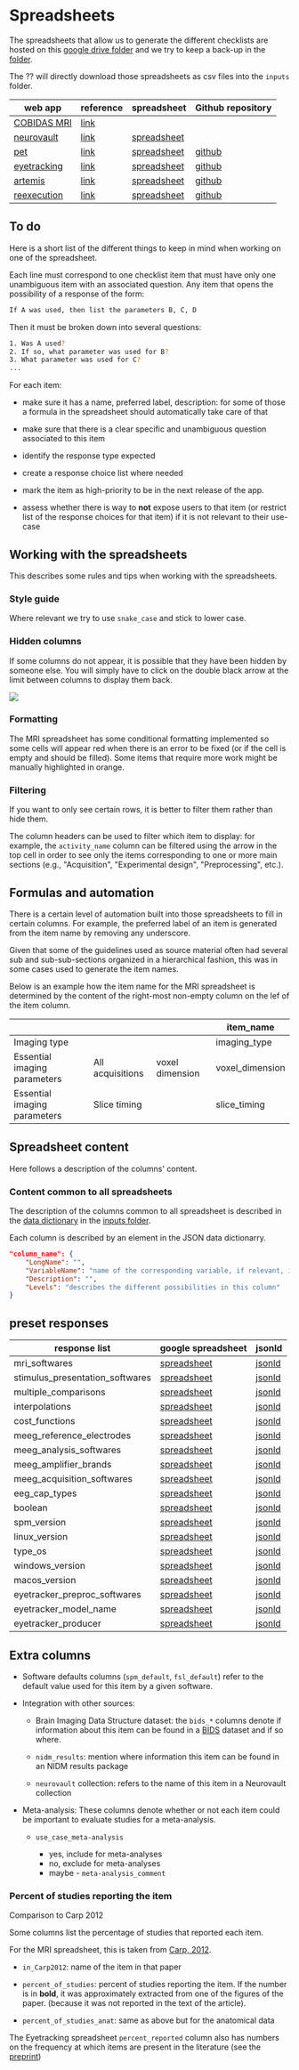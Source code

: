 # Spreadsheets

The spreadsheets that allow us to generate the different checklists are hosted
on this
[google drive folder](https://drive.google.com/drive/folders/1wg5k-6pSB3mQm_a30abX6qb-lzTn_S-Y?usp=sharing)
and we try to keep a back-up in the
[folder](https://github.com/Remi-Gau/eCobidas/tree/main/ecobidas/inputs).

The
?? will directly download those spreadsheets as csv files into the
`inputs` folder.

<!-- generate the table below using python/app_list_table.py -->

| web app                                                                                                                                                                         | reference                                                             | spreadsheet                                                                                                                       | Github repository                                        |
| ------------------------------------------------------------------------------------------------------------------------------------------------------------------------------- | --------------------------------------------------------------------- | --------------------------------------------------------------------------------------------------------------------------------- | -------------------------------------------------------- |
| [COBIDAS MRI](https://ohbm.github.io/eCOBIDAS/#/)                                                                                                                               | [link](http://www.humanbrainmapping.org/files/2016/COBIDASreport.pdf) |                                                                                                                                   |                                                          |
| [neurovault](https://www.repronim.org/reproschema-ui/#/?url=https://raw.githubusercontent.com/ohbm/cobidas_schema/master/schemas/neurovault/protocols/neurovault_schema.jsonld) | [link](https://doi.org/10.3389/fninf.2015.00008)                      | [spreadsheet](https://docs.google.com/spreadsheets/d/1arizMF2GnaiXz9txY5tzTU7uoA0_ENE17W5wDeUPpu0/edit?usp=sharing)               |                                                          |
| [pet](https://remi-gau.github.io/cobidas-PET/#/)                                                                                                                                | [link](https://doi.org/10.1177/0271678X20905433)                      | [spreadsheet](https://docs.google.com/spreadsheets/d/1HS-1KOP8nE7C3MHiyRmQ6hd823cBZnCRVq0UryXvDc8/edit?usp=sharing)               | [github](https://github.com/Remi-Gau/cobidas-PET)        |
| [eyetracking](https://remi-gau.github.io/cobidas-eyetracker/#/)                                                                                                                 | [link](https://psyarxiv.com/f6qcy/)                                   | [spreadsheet](https://docs.google.com/spreadsheets/d/1aQZINzS24oYDgu6PZ8djqZQZ2s2eNs2xP6kyzHokU8o/edit?usp=sharing)               | [github](https://github.com/Remi-Gau/cobidas-eyetracker) |
| [artemis](https://remi-gau.github.io/artemis_checklist/#/)                                                                                                                      | [link](https://osf.io/pvrn6/)                                         | [spreadsheet](https://docs.google.com/spreadsheets/d/1dlUt8_bHsM5mERFJkVLTVWanSlms6Ba8Wos38Dhmhfo/edit?ts=60c9d280#gid=759849853) | [github](https://github.com/Remi-Gau/artemis_checklist)  |
| [reexecution](https://remi-gau.github.io/cobidas_reexecute/#/)                                                                                                                  | [link](https://doi.org/10.12688/f1000research.25306.2)                | [spreadsheet](https://docs.google.com/spreadsheets/d/1M9H7Bkti4OEVrYETajLbpbwY0T-QqSkpRUiwTz6-5Vc/edit?usp=sharing)               | [github](https://github.com/Remi-Gau/cobidas_reexecute)  |

## To do

Here is a short list of the different things to keep in mind when working on one
of the spreadsheet.

Each line must correspond to one checklist item that must have only one
unambiguous item with an associated question. Any item that opens the
possibility of a response of the form:

```bash
If A was used, then list the parameters B, C, D
```

Then it must be broken down into several questions:

```bash
1. Was A used?
2. If so, what parameter was used for B?
3. What parameter was used for C?
...
```

For each item:

-   make sure it has a name, preferred label, description: for some of those a
    formula in the spreadsheet should automatically take care of that

-   make sure that there is a clear specific and unambiguous question associated
    to this item

-   identify the response type expected

-   create a response choice list where needed

-   mark the item as high-priority to be in the next release of the app.

-   assess whether there is way to **not** expose users to that item (or
    restrict list of the response choices for that item) if it is not relevant
    to their use-case

<!-- TODO add examples -->

## Working with the spreadsheets

This describes some rules and tips when working with the spreadsheets.

### Style guide

Where relevant we try to use `snake_case` and stick to lower case.

### Hidden columns

If some columns do not appear, it is possible that they have been hidden by
someone else. You will simply have to click on the double black arrow at the
limit between columns to display them back.

![](../img/show_hidden_columns.png)

### Formatting

The MRI spreadsheet has some conditional formatting implemented so some cells
will appear red when there is an error to be fixed (or if the cell is empty and
should be filled). Some items that require more work might be manually
highlighted in orange.

### Filtering

If you want to only see certain rows, it is better to filter them rather than
hide them.

The column headers can be used to filter which item to display: for example, the
`activity_name` column can be filtered using the arrow in the top cell in order
to see only the items corresponding to one or more main sections (e.g.,
"Acquisition", "Experimental design", "Preprocessing", etc.).

## Formulas and automation

There is a certain level of automation built into those spreadsheets to fill in
certain columns. For example, the preferred label of an item is generated from
the item name by removing any underscore.

Given that some of the guidelines used as source material often had several sub
and sub-sub-sections organized in a hierarchical fashion, this was in some cases
used to generate the item names.

Below is an example how the item name for the MRI spreadsheet is determined by
the content of the right-most non-empty column on the lef of the item column.

|                              |                  |                 | item_name       |
| ---------------------------- | ---------------- | --------------- | --------------- |
| Imaging type                 |                  |                 | imaging_type    |
| Essential imaging parameters | All acquisitions | voxel dimension | voxel_dimension |
| Essential imaging parameters | Slice timing     |                 | slice_timing    |

## Spreadsheet content

Here follows a description of the columns' content.

### Content common to all spreadsheets

The description of the columns common to all spreadsheet is described in the
[data dictionary](https://github.com/Remi-Gau/eCobidas/tree/main/ecobidas/inputs/data-dictionary.json)
in the
[inputs folder](https://github.com/Remi-Gau/eCobidas/tree/main/inputs/).

Each column is described by an element in the JSON data dictionarry.

```JSON
"column_name": {
    "LongName": "",
    "VariableName": "name of the corresponding variable, if relevant, in the conversion scripts",
    "Description": "",
    "Levels": "describes the different possibilities in this column"
}
```

<!-- TODO automatically generate this section with data dictionaries of the spreadsheets -->

## preset responses

<!-- generate the table below using python/app_list_table.py -->

| response list                   | google spreadsheet                                                                                                  | jsonld                                                                                                               |
| ------------------------------- | ------------------------------------------------------------------------------------------------------------------- | -------------------------------------------------------------------------------------------------------------------- |
| mri_softwares                   | [spreadsheet](https://docs.google.com/spreadsheets/d/1TT38bvZimEnfBdp4O0i2_YEnUk9J60QXAJykGSxJsjI/edit?usp=sharing) | [jsonld](https://github.com/ohbm/cobidas_schema/blob/master/response_options/mri_softwares.jsonld)                   |
| stimulus_presentation_softwares | [spreadsheet](https://docs.google.com/spreadsheets/d/1Gal7vMIJk4EOa1XrKgioLyfAvQJKQQDSw3YlEAeCecA/edit?usp=sharing) | [jsonld](https://github.com/ohbm/cobidas_schema/blob/master/response_options/stimulus_presentation_softwares.jsonld) |
| multiple_comparisons            | [spreadsheet](https://docs.google.com/spreadsheets/d/19-030DcknqEL-aSYhG-BwosMGQo_WMvyiveita5wLv8/edit?usp=sharing) | [jsonld](https://github.com/ohbm/cobidas_schema/blob/master/response_options/multiple_comparisons.jsonld)            |
| interpolations                  | [spreadsheet](https://docs.google.com/spreadsheets/d/1aN4HzzZLcc_IywvuXqOzlqApl7v2NBGcHSjUTmEWlEo/edit?usp=sharing) | [jsonld](https://github.com/ohbm/cobidas_schema/blob/master/response_options/interpolations.jsonld)                  |
| cost_functions                  | [spreadsheet](https://docs.google.com/spreadsheets/d/1MWyPZ_EpaJ8qxQJOH5Zmnibl0npcewHtDIH5Yfgtx-c/edit?usp=sharing) | [jsonld](https://github.com/ohbm/cobidas_schema/blob/master/response_options/cost_functions.jsonld)                  |
| meeg_reference_electrodes       | [spreadsheet](https://docs.google.com/spreadsheets/d/11GXVYHfqMOCnU7jeBR0MZQbUU1rUh2Jf8DSRAEAPsV0/edit?usp=sharing) | [jsonld](https://github.com/ohbm/cobidas_schema/blob/master/response_options/meeg_reference_electrodes.jsonld)       |
| meeg_analysis_softwares         | [spreadsheet](https://docs.google.com/spreadsheets/d/1HIZddFerYChctkUANE7AAoQXVA8B_1rKnjXpw3XkS6Q/edit?usp=sharing) | [jsonld](https://github.com/ohbm/cobidas_schema/blob/master/response_options/meeg_analysis_softwares.jsonld)         |
| meeg_amplifier_brands           | [spreadsheet](https://docs.google.com/spreadsheets/d/1fIw2DLSCBpNQ0WnGmbbV1G7L5bywXkNCTNP_UFroNe0/edit?usp=sharing) | [jsonld](https://github.com/ohbm/cobidas_schema/blob/master/response_options/meeg_amplifier_brands.jsonld)           |
| meeg_acquisition_softwares      | [spreadsheet](https://docs.google.com/spreadsheets/d/10qiox_kb-F0RjF1vfd1B8dyZMF7kF9UoMBHrfW-IqLA/edit?usp=sharing) | [jsonld](https://github.com/ohbm/cobidas_schema/blob/master/response_options/meeg_acquisition_softwares.jsonld)      |
| eeg_cap_types                   | [spreadsheet](https://docs.google.com/spreadsheets/d/1Wy6Vts1ruSFqLZ4Ftfuq2vP4rASfZBe1RCzjHECVRL0/edit?usp=sharing) | [jsonld](https://github.com/ohbm/cobidas_schema/blob/master/response_options/eeg_cap_types.jsonld)                   |
| boolean                         | [spreadsheet](https://docs.google.com/spreadsheets/d/1l8_89p6zCrku7ETqThXZvpy6BvIwnFhPfNRIXn1bmcU/edit?usp=sharing) | [jsonld](https://github.com/ohbm/cobidas_schema/blob/master/response_options/boolean.jsonld)                         |
| spm_version                     | [spreadsheet](https://docs.google.com/spreadsheets/d/1ZfxJdQ-a9Y-hoY37jZN8stPHjQmyHxQKM3wEhv8MqAo/edit?usp=sharing) | [jsonld](https://github.com/ohbm/cobidas_schema/blob/master/response_options/spm_version.jsonld)                     |
| linux_version                   | [spreadsheet](https://docs.google.com/spreadsheets/d/1UQhId75_vEBfsJOtoZK2caeiJCCWuxWwJtUxcdNa8pg/edit?usp=sharing) | [jsonld](https://github.com/ohbm/cobidas_schema/blob/master/response_options/linux_version.jsonld)                   |
| type_os                         | [spreadsheet](https://docs.google.com/spreadsheets/d/1tPBQArrw_vXPvR2JKURmCrW4Ldbi2Yta83QAyyqHdfs/edit?usp=sharing) | [jsonld](https://github.com/ohbm/cobidas_schema/blob/master/response_options/operating_systems.jsonld)               |
| windows_version                 | [spreadsheet](https://docs.google.com/spreadsheets/d/1wGN4pP4tojxxqH3baEa6DbDaGjRgjebu-SuLYMhRzmw/edit?usp=sharing) | [jsonld](https://github.com/ohbm/cobidas_schema/blob/master/response_options/windows_version.jsonld)                 |
| macos_version                   | [spreadsheet](https://docs.google.com/spreadsheets/d/1fLyrEbnxj4Y-XWOfvTcaJuZNxDOHGh_nEJ1vXJdJS9E/edit?usp=sharing) | [jsonld](https://github.com/ohbm/cobidas_schema/blob/master/response_options/macos_version.jsonld)                   |
| eyetracker_preproc_softwares    | [spreadsheet](https://docs.google.com/spreadsheets/d/1MrDCAoQvDbKr59LT1_lJB8SnXMhxJnRDATLXciA4Jys/edit?usp=sharing) | [jsonld](https://github.com/ohbm/cobidas_schema/blob/master/response_options/eyetracker_preproc_softwares.jsonld)    |
| eyetracker_model_name           | [spreadsheet](https://docs.google.com/spreadsheets/d/14Zo4ltjKOyiJ9wUd5ZybMt6MnEryMc23KAb7sspT0Ko/edit?usp=sharing) | [jsonld](https://github.com/ohbm/cobidas_schema/blob/master/response_options/eyetracker_model_name.jsonld)           |
| eyetracker_producer             | [spreadsheet](https://docs.google.com/spreadsheets/d/1SxM0c3QgRprfPM8KL8SBRaUGCGKzRKFG4apZ2NwcpqM/edit?usp=sharing) | [jsonld](https://github.com/ohbm/cobidas_schema/blob/master/response_options/eyetracker_producer.jsonld)             |

## Extra columns

-   Software defaults columns (`spm_default`, `fsl_default`) refer to the
    default value used for this item by a given software.

-   Integration with other sources:

    -   Brain Imaging Data Structure dataset: the `bids_*` columns denote if
        information about this item can be found in a
        [BIDS](http://bids.neuroimaging.io/) dataset and if so where.

    -   `nidm_results`: mention where information this item can be found in an
        NIDM results package

    -   `neurovault` collection: refers to the name of this item in a Neurovault
        collection

-   Meta-analysis: These columns denote whether or not each item could be
    important to evaluate studies for a meta-analysis.

    -   `use_case_meta-analysis`

        -   yes, include for meta-analyses
        -   no, exclude for meta-analyses
        -   maybe - `meta-analysis_comment`

### Percent of studies reporting the item

Comparison to Carp 2012

Some columns list the percentage of studies that reported each item.

For the MRI spreadsheet, this is taken from
[Carp, 2012](https://drive.google.com/file/d/1TBSxC52kXVERl9JmfbBPC7uCas4QN_vg/view?usp=sharing).

-   `in_Carp2012`: name of the item in that paper

-   `percent_of_studies`: percent of studies reporting the item. If the number
    is in **bold**, it was approximately extracted from one of the figures of
    the paper. (because it was not reported in the text of the article).

-   `percent_of_studies_anat`: same as above but for the anatomical data

The Eyetracking spreadsheet `percent_reported` column also has numbers on the
frequency at which items are present in the literature (see the
[preprint](https://psyarxiv.com/f6qcy/))
